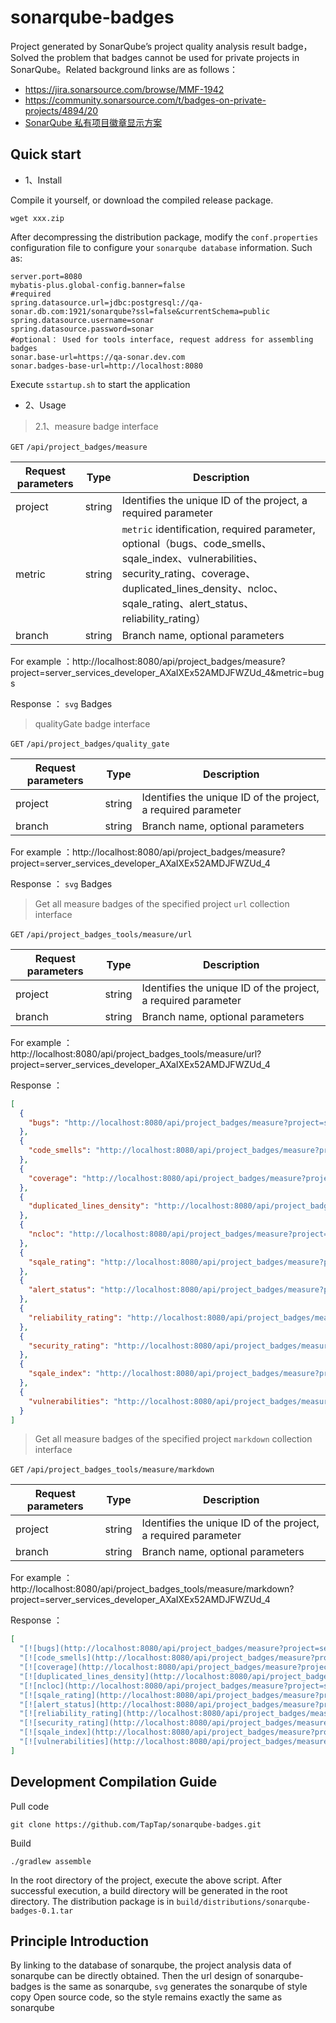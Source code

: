 # sonarqube-badges

Project generated by SonarQube’s project quality analysis result badge，Solved the problem that badges cannot be used for private projects in SonarQube。Related background links are as follows：

- https://jira.sonarsource.com/browse/MMF-1942
- https://community.sonarsource.com/t/badges-on-private-projects/4894/20
- [SonarQube 私有项目徽章显示方案](http://www.kailing.pub/article/index/arcid/331.html)

## Quick start

- 1、Install 

Compile it yourself, or download the compiled release package.

```shell
wget xxx.zip
```  

After decompressing the distribution package, modify the `conf.properties` configuration file to configure your `sonarqube database` information. Such as:
```properties
server.port=8080
mybatis-plus.global-config.banner=false
#required
spring.datasource.url=jdbc:postgresql://qa-sonar.db.com:1921/sonarqube?ssl=false&currentSchema=public
spring.datasource.username=sonar
spring.datasource.password=sonar
#optional： Used for tools interface, request address for assembling badges
sonar.base-url=https://qa-sonar.dev.com
sonar.badges-base-url=http://localhost:8080
```

Execute `sstartup.sh` to start the application

- 2、Usage

> 2.1、measure badge interface

`GET` `/api/project_badges/measure`

| Request parameters | Type   | Description                                                 |
| -------- | ------ | ---------------------------------------------------- |
| project   | string | Identifies the unique ID of the project, a required parameter |
| metric   | string | `metric` identification, required parameter, optional（bugs、code_smells、sqale_index、vulnerabilities、security_rating、coverage、duplicated_lines_density、ncloc、sqale_rating、alert_status、reliability_rating） |
| branch   | string | Branch name, optional parameters |

For example ：http://localhost:8080/api/project_badges/measure?project=server_services_developer_AXaIXEx52AMDJFWZUd_4&metric=bugs

Response ： `svg` Badges

> qualityGate badge interface

`GET` `/api/project_badges/quality_gate`


| Request parameters | Type   | Description                                                |
| -------- | ------ | ---------------------------------------------------- |
| project   | string | Identifies the unique ID of the project, a required parameter |
| branch   | string | Branch name, optional parameters |

For example ：http://localhost:8080/api/project_badges/measure?project=server_services_developer_AXaIXEx52AMDJFWZUd_4

Response ： `svg` Badges

> Get all measure badges of the specified project `url` collection interface

`GET` `/api/project_badges_tools/measure/url`

| Request parameters | Type   | Description                                                |
| -------- | ------ | ---------------------------------------------------- |
| project   | string | Identifies the unique ID of the project, a required parameter |
| branch   | string | Branch name, optional parameters |

For example ： http://localhost:8080/api/project_badges_tools/measure/url?project=server_services_developer_AXaIXEx52AMDJFWZUd_4

Response ：

```json
[
  {
    "bugs": "http://localhost:8080/api/project_badges/measure?project=server_services_developer_AXaIXEx52AMDJFWZUd_4&metric=bugs"
  },
  {
    "code_smells": "http://localhost:8080/api/project_badges/measure?project=server_services_developer_AXaIXEx52AMDJFWZUd_4&metric=code_smells"
  },
  {
    "coverage": "http://localhost:8080/api/project_badges/measure?project=server_services_developer_AXaIXEx52AMDJFWZUd_4&metric=coverage"
  },
  {
    "duplicated_lines_density": "http://localhost:8080/api/project_badges/measure?project=server_services_developer_AXaIXEx52AMDJFWZUd_4&metric=duplicated_lines_density"
  },
  {
    "ncloc": "http://localhost:8080/api/project_badges/measure?project=server_services_developer_AXaIXEx52AMDJFWZUd_4&metric=ncloc"
  },
  {
    "sqale_rating": "http://localhost:8080/api/project_badges/measure?project=server_services_developer_AXaIXEx52AMDJFWZUd_4&metric=sqale_rating"
  },
  {
    "alert_status": "http://localhost:8080/api/project_badges/measure?project=server_services_developer_AXaIXEx52AMDJFWZUd_4&metric=alert_status"
  },
  {
    "reliability_rating": "http://localhost:8080/api/project_badges/measure?project=server_services_developer_AXaIXEx52AMDJFWZUd_4&metric=reliability_rating"
  },
  {
    "security_rating": "http://localhost:8080/api/project_badges/measure?project=server_services_developer_AXaIXEx52AMDJFWZUd_4&metric=security_rating"
  },
  {
    "sqale_index": "http://localhost:8080/api/project_badges/measure?project=server_services_developer_AXaIXEx52AMDJFWZUd_4&metric=sqale_index"
  },
  {
    "vulnerabilities": "http://localhost:8080/api/project_badges/measure?project=server_services_developer_AXaIXEx52AMDJFWZUd_4&metric=vulnerabilities"
  }
]
```

> Get all measure badges of the specified project `markdown` collection interface

`GET` `/api/project_badges_tools/measure/markdown`

| Request parameters | Type   | Description                                                |
| -------- | ------ | ---------------------------------------------------- |
| project   | string | Identifies the unique ID of the project, a required parameter |
| branch   | string | Branch name, optional parameters |

For example ： http://localhost:8080/api/project_badges_tools/measure/markdown?project=server_services_developer_AXaIXEx52AMDJFWZUd_4

Response ：

```json
[
  "[![bugs](http://localhost:8080/api/project_badges/measure?project=server_services_developer_AXaIXEx52AMDJFWZUd_4&metric=bugs)](https://qa-sonar.dev.com/dashboard?id=server_services_developer_AXaIXEx52AMDJFWZUd_4)",
  "[![code_smells](http://localhost:8080/api/project_badges/measure?project=server_services_developer_AXaIXEx52AMDJFWZUd_4&metric=code_smells)](https://qa-sonar.dev.com/dashboard?id=server_services_developer_AXaIXEx52AMDJFWZUd_4)",
  "[![coverage](http://localhost:8080/api/project_badges/measure?project=server_services_developer_AXaIXEx52AMDJFWZUd_4&metric=coverage)](https://qa-sonar.dev.com/dashboard?id=server_services_developer_AXaIXEx52AMDJFWZUd_4)",
  "[![duplicated_lines_density](http://localhost:8080/api/project_badges/measure?project=server_services_developer_AXaIXEx52AMDJFWZUd_4&metric=duplicated_lines_density)](https://qa-sonar.dev.com/dashboard?id=server_services_developer_AXaIXEx52AMDJFWZUd_4)",
  "[![ncloc](http://localhost:8080/api/project_badges/measure?project=server_services_developer_AXaIXEx52AMDJFWZUd_4&metric=ncloc)](https://qa-sonar.dev.com/dashboard?id=server_services_developer_AXaIXEx52AMDJFWZUd_4)",
  "[![sqale_rating](http://localhost:8080/api/project_badges/measure?project=server_services_developer_AXaIXEx52AMDJFWZUd_4&metric=sqale_rating)](https://qa-sonar.dev.com/dashboard?id=server_services_developer_AXaIXEx52AMDJFWZUd_4)",
  "[![alert_status](http://localhost:8080/api/project_badges/measure?project=server_services_developer_AXaIXEx52AMDJFWZUd_4&metric=alert_status)](https://qa-sonar.dev.com/dashboard?id=server_services_developer_AXaIXEx52AMDJFWZUd_4)",
  "[![reliability_rating](http://localhost:8080/api/project_badges/measure?project=server_services_developer_AXaIXEx52AMDJFWZUd_4&metric=reliability_rating)](https://qa-sonar.dev.com/dashboard?id=server_services_developer_AXaIXEx52AMDJFWZUd_4)",
  "[![security_rating](http://localhost:8080/api/project_badges/measure?project=server_services_developer_AXaIXEx52AMDJFWZUd_4&metric=security_rating)](https://qa-sonar.dev.com/dashboard?id=server_services_developer_AXaIXEx52AMDJFWZUd_4)",
  "[![sqale_index](http://localhost:8080/api/project_badges/measure?project=server_services_developer_AXaIXEx52AMDJFWZUd_4&metric=sqale_index)](https://qa-sonar.dev.com/dashboard?id=server_services_developer_AXaIXEx52AMDJFWZUd_4)",
  "[![vulnerabilities](http://localhost:8080/api/project_badges/measure?project=server_services_developer_AXaIXEx52AMDJFWZUd_4&metric=vulnerabilities)](https://qa-sonar.dev.com/dashboard?id=server_services_developer_AXaIXEx52AMDJFWZUd_4)"
]
```

## Development Compilation Guide

Pull code

```
git clone https://github.com/TapTap/sonarqube-badges.git
```

Build

```
./gradlew assemble
```

In the root directory of the project, execute the above script. After successful execution, a build directory will be generated in the root directory. The distribution package is in `build/distributions/sonarqube-badges-0.1.tar`
## Principle Introduction

By linking to the database of sonarqube, the project analysis data of sonarqube can be directly obtained. Then the url design of sonarqube-badges is the same as sonarqube, `svg` generates the sonarqube of style copy
Open source code, so the style remains exactly the same as sonarqube